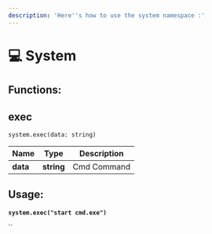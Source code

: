 ```yaml
---
description: 'Here''s how to use the system namespace :'
---
```


# 💻 System

## Functions:

## exec

`system.exec(data: string)`

| Name     | Type       | Description |
| -------- | ---------- | ----------- |
| **data** | **string** | Cmd Command |

## **Usage:**

<pre class="language-lua"><code class="lang-lua"><strong>system.exec("start cmd.exe")
</strong></code></pre>



``
